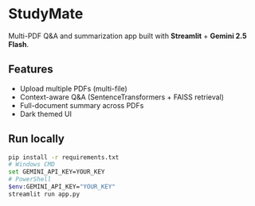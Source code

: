 # StudyMate

Multi-PDF Q&A and summarization app built with **Streamlit** + **Gemini 2.5 Flash**.

## Features
- Upload multiple PDFs (multi-file)
- Context-aware Q&A (SentenceTransformers + FAISS retrieval)
- Full-document summary across PDFs
- Dark themed UI

## Run locally
```bash
pip install -r requirements.txt
# Windows CMD
set GEMINI_API_KEY=YOUR_KEY
# PowerShell
$env:GEMINI_API_KEY="YOUR_KEY"
streamlit run app.py
